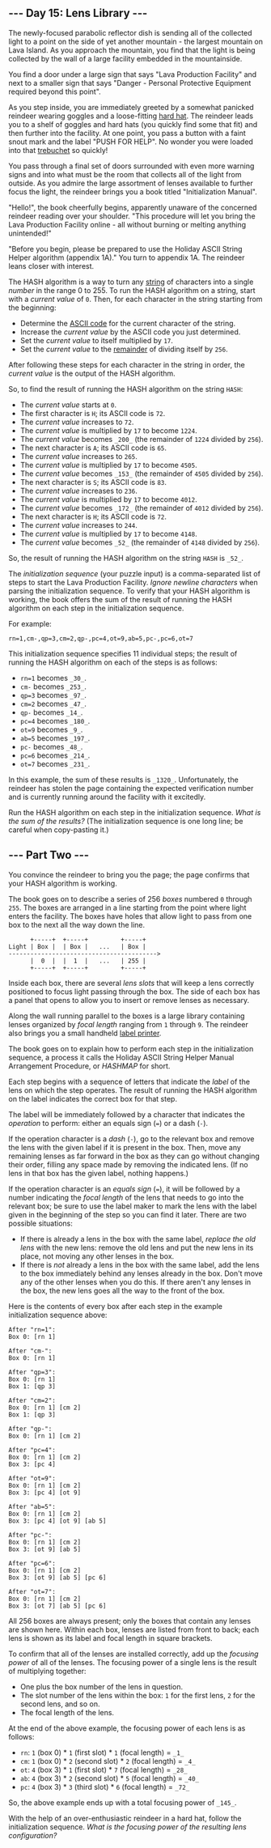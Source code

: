 ## \--- Day 15: Lens Library ---

The newly-focused parabolic reflector dish is sending all of the collected light to a point on the side of yet another
mountain - the largest mountain on Lava Island. As you approach the mountain, you find that the light is being collected
by the wall of a large facility embedded in the mountainside.

You find a door under a large sign that says "Lava Production Facility" and next to a smaller sign that says "Danger -
Personal Protective Equipment required beyond this point".

As you step inside, you are immediately greeted by a somewhat panicked reindeer wearing goggles and a loose-fitting
[hard hat](https://en.wikipedia.org/wiki/Hard%5Fhat). The reindeer leads you to a shelf of goggles and hard hats (you
quickly find some that fit) and then further into the facility. At one point, you pass a button with a faint snout mark
and the label "PUSH FOR HELP". No wonder you were loaded into that [trebuchet](1) so quickly!

You pass through a final set of doors surrounded with even more warning signs and into what must be the room that
collects all of the light from outside. As you admire the large assortment of lenses available to further focus the
light, the reindeer brings you a book titled "Initialization Manual".

"Hello!", the book cheerfully begins, apparently unaware of the concerned reindeer reading over your shoulder. "This
procedure will let you bring the Lava Production Facility online - all without burning or melting anything unintended!"

"Before you begin, please be prepared to use the Holiday ASCII String Helper algorithm (appendix 1A)." You turn to
appendix 1A. The reindeer leans closer with interest.

The HASH algorithm is a way to turn any [string](https://en.wikipedia.org/wiki/String%5F%28computer%5Fscience%29) of
characters into a single _number_ in the range 0 to 255\. To run the HASH algorithm on a string, start with a _current
value_ of `0`. Then, for each character in the string starting from the beginning:

- Determine the [ASCII code](https://en.wikipedia.org/wiki/ASCII#Printable%5Fcharacters) for the current character of
  the string.
- Increase the _current value_ by the ASCII code you just determined.
- Set the _current value_ to itself multiplied by `17`.
- Set the _current value_ to the [remainder](https://en.wikipedia.org/wiki/Modulo) of dividing itself by `256`.

After following these steps for each character in the string in order, the _current value_ is the output of the HASH
algorithm.

So, to find the result of running the HASH algorithm on the string `HASH`:

- The _current value_ starts at `0`.
- The first character is `H`; its ASCII code is `72`.
- The _current value_ increases to `72`.
- The _current value_ is multiplied by `17` to become `1224`.
- The _current value_ becomes `_200_` (the remainder of `1224` divided by `256`).
- The next character is `A`; its ASCII code is `65`.
- The _current value_ increases to `265`.
- The _current value_ is multiplied by `17` to become `4505`.
- The _current value_ becomes `_153_` (the remainder of `4505` divided by `256`).
- The next character is `S`; its ASCII code is `83`.
- The _current value_ increases to `236`.
- The _current value_ is multiplied by `17` to become `4012`.
- The _current value_ becomes `_172_` (the remainder of `4012` divided by `256`).
- The next character is `H`; its ASCII code is `72`.
- The _current value_ increases to `244`.
- The _current value_ is multiplied by `17` to become `4148`.
- The _current value_ becomes `_52_` (the remainder of `4148` divided by `256`).

So, the result of running the HASH algorithm on the string `HASH` is `_52_`.

The _initialization sequence_ (your puzzle input) is a comma-separated list of steps to start the Lava Production
Facility. _Ignore newline characters_ when parsing the initialization sequence. To verify that your HASH algorithm is
working, the book offers the sum of the result of running the HASH algorithm on each step in the initialization
sequence.

For example:

```
rn=1,cm-,qp=3,cm=2,qp-,pc=4,ot=9,ab=5,pc-,pc=6,ot=7
```

This initialization sequence specifies 11 individual steps; the result of running the HASH algorithm on each of the
steps is as follows:

- `rn=1` becomes `_30_`.
- `cm-` becomes `_253_`.
- `qp=3` becomes `_97_`.
- `cm=2` becomes `_47_`.
- `qp-` becomes `_14_`.
- `pc=4` becomes `_180_`.
- `ot=9` becomes `_9_`.
- `ab=5` becomes `_197_`.
- `pc-` becomes `_48_`.
- `pc=6` becomes `_214_`.
- `ot=7` becomes `_231_`.

In this example, the sum of these results is `_1320_`. Unfortunately, the reindeer has stolen the page containing the
expected verification number and is currently running around the facility with it excitedly.

Run the HASH algorithm on each step in the initialization sequence. _What is the sum of the results?_ (The
initialization sequence is one long line; be careful when copy-pasting it.)

## \--- Part Two ---

You convince the reindeer to bring you the page; the page confirms that your HASH algorithm is working.

The book goes on to describe a series of 256 _boxes_ numbered `0` through `255`. The boxes are arranged in a line
starting from the point where light enters the facility. The boxes have holes that allow light to pass from one box to
the next all the way down the line.

```
      +-----+  +-----+         +-----+
Light | Box |  | Box |   ...   | Box |
----------------------------------------->
      |  0  |  |  1  |   ...   | 255 |
      +-----+  +-----+         +-----+

```

Inside each box, there are several _lens slots_ that will keep a lens correctly positioned to focus light passing
through the box. The side of each box has a panel that opens to allow you to insert or remove lenses as necessary.

Along the wall running parallel to the boxes is a large library containing lenses organized by _focal length_ ranging
from `1` through `9`. The reindeer also brings you a small handheld
[label printer](https://en.wikipedia.org/wiki/Label%5Fprinter).

The book goes on to explain how to perform each step in the initialization sequence, a process it calls the Holiday
ASCII String Helper Manual Arrangement Procedure, or _HASHMAP_ for short.

Each step begins with a sequence of letters that indicate the _label_ of the lens on which the step operates. The result
of running the HASH algorithm on the label indicates the correct box for that step.

The label will be immediately followed by a character that indicates the _operation_ to perform: either an equals sign
(`=`) or a dash (`-`).

If the operation character is a _dash_ (`-`), go to the relevant box and remove the lens with the given label if it is
present in the box. Then, move any remaining lenses as far forward in the box as they can go without changing their
order, filling any space made by removing the indicated lens. (If no lens in that box has the given label, nothing
happens.)

If the operation character is an _equals sign_ (`=`), it will be followed by a number indicating the _focal length_ of
the lens that needs to go into the relevant box; be sure to use the label maker to mark the lens with the label given in
the beginning of the step so you can find it later. There are two possible situations:

- If there is already a lens in the box with the same label, _replace the old lens_ with the new lens: remove the old
  lens and put the new lens in its place, not moving any other lenses in the box.
- If there is _not_ already a lens in the box with the same label, add the lens to the box immediately behind any lenses
  already in the box. Don't move any of the other lenses when you do this. If there aren't any lenses in the box, the
  new lens goes all the way to the front of the box.

Here is the contents of every box after each step in the example initialization sequence above:

```
After "rn=1":
Box 0: [rn 1]

After "cm-":
Box 0: [rn 1]

After "qp=3":
Box 0: [rn 1]
Box 1: [qp 3]

After "cm=2":
Box 0: [rn 1] [cm 2]
Box 1: [qp 3]

After "qp-":
Box 0: [rn 1] [cm 2]

After "pc=4":
Box 0: [rn 1] [cm 2]
Box 3: [pc 4]

After "ot=9":
Box 0: [rn 1] [cm 2]
Box 3: [pc 4] [ot 9]

After "ab=5":
Box 0: [rn 1] [cm 2]
Box 3: [pc 4] [ot 9] [ab 5]

After "pc-":
Box 0: [rn 1] [cm 2]
Box 3: [ot 9] [ab 5]

After "pc=6":
Box 0: [rn 1] [cm 2]
Box 3: [ot 9] [ab 5] [pc 6]

After "ot=7":
Box 0: [rn 1] [cm 2]
Box 3: [ot 7] [ab 5] [pc 6]

```

All 256 boxes are always present; only the boxes that contain any lenses are shown here. Within each box, lenses are
listed from front to back; each lens is shown as its label and focal length in square brackets.

To confirm that all of the lenses are installed correctly, add up the _focusing power_ of all of the lenses. The
focusing power of a single lens is the result of multiplying together:

- One plus the box number of the lens in question.
- The slot number of the lens within the box: `1` for the first lens, `2` for the second lens, and so on.
- The focal length of the lens.

At the end of the above example, the focusing power of each lens is as follows:

- `rn`: `1` (box 0) \* `1` (first slot) \* `1` (focal length) = `_1_`
- `cm`: `1` (box 0) \* `2` (second slot) \* `2` (focal length) = `_4_`
- `ot`: `4` (box 3) \* `1` (first slot) \* `7` (focal length) = `_28_`
- `ab`: `4` (box 3) \* `2` (second slot) \* `5` (focal length) = `_40_`
- `pc`: `4` (box 3) \* `3` (third slot) \* `6` (focal length) = `_72_`

So, the above example ends up with a total focusing power of `_145_`.

With the help of an over-enthusiastic reindeer in a hard hat, follow the initialization sequence. _What is the focusing
power of the resulting lens configuration?_
